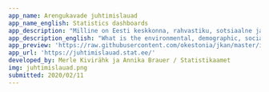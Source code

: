 ```yaml
---
app_name: Arengukavade juhtimislauad
app_name_english: Statistics dashboards
app_description: "Milline on Eesti keskkonna, rahvastiku, sotsiaalne ja majandusolukord? Mis ja kuidas muutub? Vastuse annab statistika.\r\n\r\nJuhtimislaud on mugav töövahend, kus oluline riiklik statistika on esitatud visualiseerituna ja mugavalt kättesaadav vaid paari klõpsuga.\r\n\r\nTeadlikud otsused teed statistika juhtimislaua abil!"
app_description_english: "What is the environmental, demographic, social and economic situation in Estonia? What is changing and how? Statistics provide an answer.\r\n\r\nThe statistics dashboard is a convenient working environment, where important official statistics have been visualised and are just a few clicks away.\r\n\r\nThe statistics dashboard helps you make informed decisions!"
app_preview: 'https://raw.githubusercontent.com/okestonia/jkan/master/img/juhtimislauad.png'
app_url: 'https://juhtimislauad.stat.ee/'
developed_by: Merle Kivirähk ja Annika Brauer / Statistikaamet
img: juhtimislauad.png
submitted: 2020/02/11
---
```

